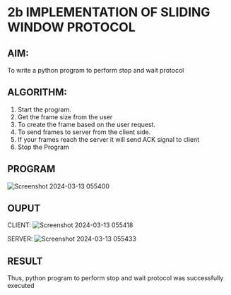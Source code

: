 # 2b IMPLEMENTATION OF SLIDING WINDOW PROTOCOL
## AIM:
To write a python program to perform stop and wait protocol
## ALGORITHM:
1. Start the program.
2. Get the frame size from the user
3. To create the frame based on the user request.
4. To send frames to server from the client side.
5. If your frames reach the server it will send ACK signal to client
6. Stop the Program
## PROGRAM
![Screenshot 2024-03-13 055400](https://github.com/senthil77k/2b_SLIDING_WINDOW_PROTOCOL/assets/148571479/b816d0d4-1205-4089-8e3c-8a992d1d43f3)



## OUPUT
CLIENT:
![Screenshot 2024-03-13 055418](https://github.com/senthil77k/2b_SLIDING_WINDOW_PROTOCOL/assets/148571479/e477faeb-c232-4c93-811e-be39ac304013)


SERVER:
![Screenshot 2024-03-13 055433](https://github.com/senthil77k/2b_SLIDING_WINDOW_PROTOCOL/assets/148571479/920f1379-bec3-4b3d-a18a-43f6e54b52bb)



## RESULT
Thus, python program to perform stop and wait protocol was successfully executed
